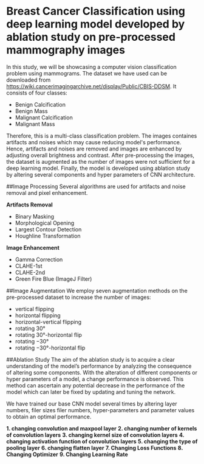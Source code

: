 # Breast Cancer Classification using deep learning model developed by ablation study on pre-processed mammography images

In this study, we will be showcasing a computer vision classification problem using mammograms. The dataset we have used can be downloaded from https://wiki.cancerimagingarchive.net/display/Public/CBIS-DDSM. It consists of four classes:

* Benign Calcification
* Benign Mass
* Malignant Calcification
* Malignant Mass

Therefore, this is a multi-class classification problem. The images containes artifacts and noises which may cause reducing model's performance. Hence, artifacts and noises are removed and images are enhanced by adjusting overall brightness and contrast. After pre-processing the images, the dataset is augmented as the number of images were not sufficient for a deep learning model. Finally, the model is developed using ablation study by altering several components and hyper parameters of CNN architecture.


##Image Processing
Several algorithms are used for artifacts and noise removal and pixel enhancement.

**Artifacts Removal**

* Binary Masking
* Morphological Opening
* Largest Contour Detection
* Houghline Transformation

**Image Enhancement**

* Gamma Correction
* CLAHE-1st
* CLAHE-2nd
* Green Fire Blue (ImageJ Filter)

##Image Augmentation
We employ seven augmentation methods on the pre-processed dataset to increase the number of images:

* vertical flipping
* horizontal flipping
* horizontal-vertical flipping
* rotating 30°
* rotating 30°-horizontal flip
* rotating −30°
* rotating −30°-horizontal flip

##Ablation Study
The aim of the ablation study is to acquire a clear understanding of the model’s performance by analyzing the consequence of altering some components. With the alteration of different components or hyper parameters of a model, a change performance is observed. This method can ascertain any potential decrease in the performance of the model which can later be fixed by updating and tuning the network.

We have trained our base CNN model several times by altering layer numbers, filer sizes filer numbers, hyper-parameters and parameter values to obtain an optimal performance.

**1. changing convolution and maxpool layer**
**2. changing number of kernels of convolution layers**
**3. changing kernel size of convolution layers**
**4. changing activation function of convolution layers**
**5. changing the type of pooling layer**
**6. changing flatten layer**
**7. Changing Loss Functions**
**8. Changing Optimizer**
**9. Changing Learning Rate**

